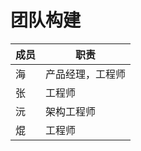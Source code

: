 # 团队构建

| 成员   | 职责             |
| ------ | ---------------- |
| 海   | 产品经理，工程师 |
| 张 | 工程师 |
| 沅 | 架构工程师       |
| 焜 | 工程师           |

